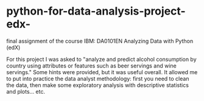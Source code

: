 # python-for-data-analysis-project-edx-
final assignment of the course IBM: DA0101EN Analyzing Data with Python (edX)

For this project I was asked to "analyze and predict alcohol consumption by country using attributes or features such as beer servings and wine servings." Some hints were provided, but it was useful overall. It allowed me to put into practice the data analyst methodology: first you need to clean the data, then make some exploratory analysis with descriptive statistics and plots... etc.
